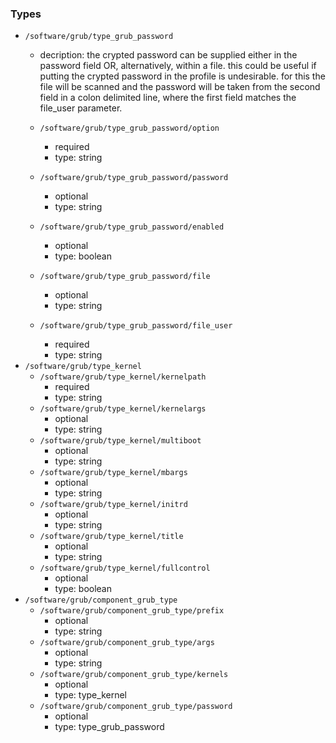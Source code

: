 ### Types

- `/software/grub/type_grub_password`
    - decription: 
 the crypted password can be supplied either in the password field
 OR, alternatively, within a file. this could be useful if putting the crypted
 password in the profile is undesirable. for this the file will be scanned
 and the password will be taken from the second field in a colon delimited
 line, where the first field matches the file_user parameter.

    - `/software/grub/type_grub_password/option`
        - required
        - type: string
    - `/software/grub/type_grub_password/password`
        - optional
        - type: string
    - `/software/grub/type_grub_password/enabled`
        - optional
        - type: boolean
    - `/software/grub/type_grub_password/file`
        - optional
        - type: string
    - `/software/grub/type_grub_password/file_user`
        - required
        - type: string
- `/software/grub/type_kernel`
    - `/software/grub/type_kernel/kernelpath`
        - required
        - type: string
    - `/software/grub/type_kernel/kernelargs`
        - optional
        - type: string
    - `/software/grub/type_kernel/multiboot`
        - optional
        - type: string
    - `/software/grub/type_kernel/mbargs`
        - optional
        - type: string
    - `/software/grub/type_kernel/initrd`
        - optional
        - type: string
    - `/software/grub/type_kernel/title`
        - optional
        - type: string
    - `/software/grub/type_kernel/fullcontrol`
        - optional
        - type: boolean
- `/software/grub/component_grub_type`
    - `/software/grub/component_grub_type/prefix`
        - optional
        - type: string
    - `/software/grub/component_grub_type/args`
        - optional
        - type: string
    - `/software/grub/component_grub_type/kernels`
        - optional
        - type: type_kernel
    - `/software/grub/component_grub_type/password`
        - optional
        - type: type_grub_password


